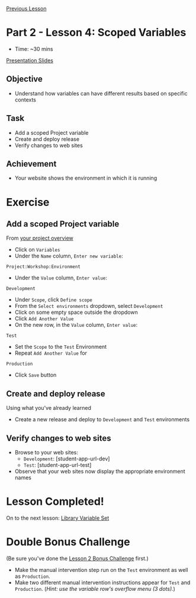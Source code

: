 [Previous Lesson](part-2-lesson-3.md)

# Part 2 - Lesson 4: Scoped Variables
- Time: ~30 mins

[Presentation Slides](https://docs.google.com/presentation/d/1RE1cpKfioSquK9h-HH6jxqrbRpw4WQff4TxOJTCD2ww/edit#slide=id.g1181244db34_0_195)

## Objective
- Understand how variables can have different results based on specific contexts

## Task
- Add a scoped Project variable
- Create and deploy release
- Verify changes to web sites

## Achievement
- Your website shows the environment in which it is running

# Exercise

## Add a scoped Project variable

From [your project overview](https://octopus-training.octopus.app/app#/[space-id]/projects/workshop-application/deployments)
- Click on `Variables`
- Under the `Name` column, `Enter new variable`:
```
Project:Workshop:Environment
```
- Under the `Value` column, `Enter value`: 
```
Development
```
- Under `Scope`, click `Define scope`
- From the `Select environments` dropdown, select `Development`
- Click on some empty space outside the dropdown
- Click `Add Another Value`
- On the new row, in the `Value` column, `Enter value`:
```
Test
```
- Set the `Scope` to the `Test` Environment
- Repeat `Add Another Value` for
```
Production
```
- Click `Save` button

## Create and deploy release
Using what you've already learned
- Create a new release and deploy to `Development` and `Test` environments

## Verify changes to web sites

- Browse to your web sites:
  - `Development`: [student-app-url-dev]
  - `Test`: [student-app-url-test]
- Observe that your web sites now display the appropriate environment names

# Lesson Completed!
On to the next lesson: [Library Variable Set](part-2-lesson-5.md)

# Double Bonus Challenge
(Be sure you've done the [Lesson 2 Bonus Challenge](part-2-lesson-2.md#bonus-challenge) first.)

- Make the manual intervention step run on the `Test` environment as well as `Production`.
- Make two different manual intervention instructions appear for `Test` and `Production`. (*Hint: use the variable row's overflow menu (3 dots).*)